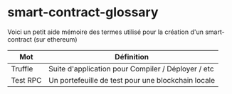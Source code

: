 # smart-contract-glossary
Voici un petit aide mémoire des termes utilisé pour la création d'un smart-contract (sur ethereum)

Mot|Définition
---|---
Truffle|Suite d'application pour Compiler / Déployer / etc
Test RPC|Un portefeuille de test pour une blockchain locale
